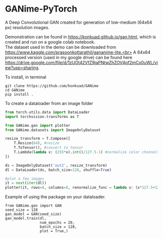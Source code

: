 # GANime-PyTorch
A Deep Convolutional GAN created for generation of low-medium (64x64 px) resolution images.

Demonstration can be found in https://konkuad.github.io/gan.html, which is created and run on a google colab notebook.<br>
The dataset used in the demo can be downloaded from https://www.kaggle.com/prasoonkottarathil/gananime-lite.<br>
A 64x64 processed version (used in my google drive) can be found here https://drive.google.com/file/d/1zUOt42VfZ9jaPNtwZhZOV4pf2mCx0uWL/view?usp=sharing.

To install, in terminal

```
git clone https://github.com/konkuad/GANime
cd GANime
pip install .
```

To create a dataloader from an image folder

```python
from torch.utils.data import DataLoader
import torchvision.transforms as T

from GANime.gan import plotter
from GANime.datasets import ImageOnlyDataset

resize_transform = T.Compose([
    T.Resize(64), #resize
    T.ToTensor(), #convert to tensor
    T.Lambda(lambda x: (255*x).int()/127.5-1) #normalize color channels to -1 and 1
])

ds = ImageOnlyDataset('out2', resize_transform)
dl = DataLoader(ds, batch_size=128, shuffle=True)

#plot a few images
it = next(iter(dl))
plotter(it, rows=8, columns=8, renormalize_func = lambda x: (x*127.5+127.5).astype(int))
```

Example of using the package on your dataloader.

```
from GANime.gan import GAN
seed_size = 128
gan_model = GAN(seed_size)
gan_model.train(dl,
                num_epochs = 20,
                batch_size = 128,
                plot = True,)
```

